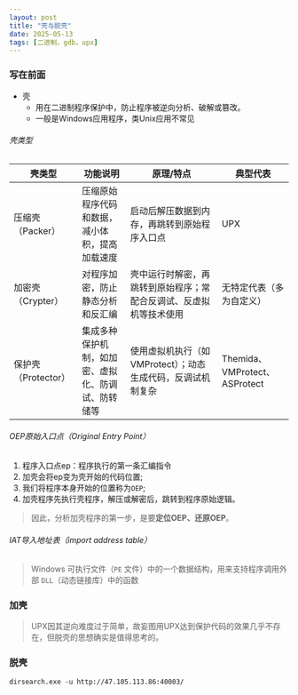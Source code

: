 ```yaml
---
layout: post
title: "壳与脱壳"
date: 2025-05-13
tags: [二进制，gdb，upx]
---
```


### 写在前面
+ 壳
  + 用在二进制程序保护中，防止程序被逆向分析、破解或篡改。
  + 一般是Windows应用程序，类Unix应用不常见

###### 壳类型

| 壳类型 | 功能说明 | 原理/特点| 典型代表|
|------|---------|-----------|------------|
| 压缩壳（Packer）| 压缩原始程序代码和数据，减小体积，提高加载速度 | 启动后解压数据到内存，再跳转到原始程序入口点 | UPX |
| 加密壳（Crypter）| 对程序加密，防止静态分析和反汇编| 壳中运行时解密，再跳转到原始程序；常配合反调试、反虚拟机等技术使用 | 无特定代表（多为自定义）  |
| 保护壳（Protector） | 集成多种保护机制，如加密、虚拟化、防调试、防转储等   | 使用虚拟机执行（如VMProtect）；动态生成代码，反调试机制复杂 | Themida、VMProtect、ASProtect |

###### OEP原始入口点（Original Entry Point）
1. 程序入口点ep：程序执行的第一条汇编指令
2. 加壳会将ep变为壳开始的代码位置;
3. 我们将程序本身开始的位置称为`OEP`;
4. 加壳程序先执行壳程序，解压或解密后，跳转到程序原始逻辑。

> 因此，分析加壳程序的第一步，是要**定位OEP、还原OEP**。

###### IAT导入地址表（import address table）
>  Windows 可执行文件（`PE` 文件）中的一个数据结构，用来支持程序调用外部 `DLL`（动态链接库）中的函数




### 加壳



>UPX因其逆向难度过于简单，故妄图用UPX达到保护代码的效果几乎不存在，但脱壳的思想确实是值得思考的。
### 脱壳



`dirsearch.exe -u http://47.105.113.86:40003/`